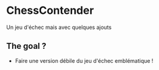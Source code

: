 # ChessContender
Un jeu d'échec mais avec quelques ajouts 

## The goal ?

- Faire une version débile du jeu d'échec emblématique !